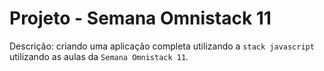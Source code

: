 # Projeto - Semana Omnistack 11
Descrição: criando uma aplicação completa utilizando a `stack javascript` utilizando as aulas da `Semana Omnistack 11`.

